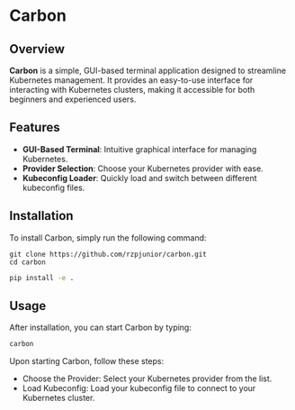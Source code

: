 # Carbon

## Overview

**Carbon** is a simple, GUI-based terminal application designed to streamline Kubernetes management. It provides an easy-to-use interface for interacting with Kubernetes clusters, making it accessible for both beginners and experienced users.

## Features

- **GUI-Based Terminal**: Intuitive graphical interface for managing Kubernetes.
- **Provider Selection**: Choose your Kubernetes provider with ease.
- **Kubeconfig Loader**: Quickly load and switch between different kubeconfig files.

## Installation

To install Carbon, simply run the following command:

```git
git clone https://github.com/rzpjunior/carbon.git
cd carbon
```

```bash
pip install -e .
```

## Usage

After installation, you can start Carbon by typing:

```bash
carbon
```

Upon starting Carbon, follow these steps:


 - Choose the Provider: Select your Kubernetes provider from the list.
 - Load Kubeconfig: Load your kubeconfig file to connect to your Kubernetes cluster.
